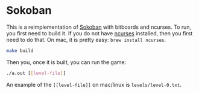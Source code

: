# Sokoban

This is a reimplementation of [Sokoban](https://en.wikipedia.org/wiki/Sokoban) with bitboards and ncurses. To run, you first need to build it. If you do not have [ncurses](https://invisible-island.net/ncurses/) installed, then you first need to do that. On mac, it is pretty easy: `brew install ncurses`.

```bash
make build
```

Then you, once it is built, you can run the game:

```bash
./a.out [[level-file]]
```

An example of the `[[level-file]]` on mac/linux is `levels/level-0.txt`.
